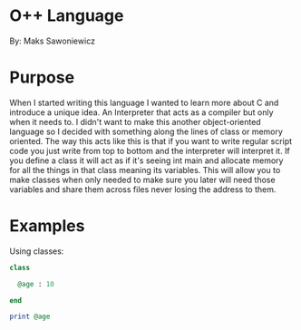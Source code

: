# O++ Language
By: Maks Sawoniewicz

# Purpose

When I started writing this language I wanted to learn more about C and introduce a unique idea. An Interpreter that acts as a compiler but only when it needs to. I didn't want to make this another object-oriented language so I decided with something along the lines of class or memory oriented. The way this acts like this is that if you want to write regular script code you just write from top to bottom and the interpreter will interpret it. If you define a class it will act as if it's seeing int main and allocate memory for all the things in that class meaning its variables. This will allow you to make classes when only needed to make sure you later will need those variables and share them across files never losing the address to them.

# Examples

Using classes:
```ruby
class 

  @age : 10

end

print @age
```
